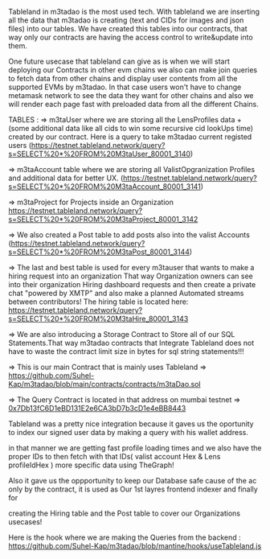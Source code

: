 Tableland in m3tadao is the most used tech. With tableland we are inserting all the data that m3tadao is creating (text and CIDs for images and json files) into our tables. 
We have created this tables into our contracts, that way only our contracts are having the access control to write&update into them.

One future usecase that tableland can give as is when we will start deploying our Contracts in other evm chains we also can make join queries 
to fetch data from other chains and display user contents from all the supported EVMs by m3tadao. In that case users won't  have to change metamask 
network to see the data they want for other chains and also we will render each page fast with preloaded data from all the different Chains.
 
TABLES : 
=> m3taUser where we are storing all the LensProfiles data + (some additional data like all cids to win some recursive cid lookUps time)
created by our contract. Here is a query to take m3tadao current registed users
(https://testnet.tableland.network/query?s=SELECT%20*%20FROM%20M3taUser_80001_3140)
          
=> m3taAccount table where we are storing all ValistOpgranization Profiles and additional data for better UX.
       (https://testnet.tableland.network/query?s=SELECT%20*%20FROM%20M3taAccount_80001_3141)
       
=> m3taProject for Projects inside an Organization 
       https://testnet.tableland.network/query?s=SELECT%20*%20FROM%20M3taProject_80001_3142
       
=> We also created a Post table to add posts also into the valist Accounts 
       (https://testnet.tableland.network/query?s=SELECT%20*%20FROM%20M3taPost_80001_3144)
       
=> The last and best table is used for every m3tauser that wants to make a hiring request into an organization
       That way Organization owners can see into their organization Hiring dashboard requests and then create a private chat "powered by XMTP"
       and also make a planned Automated streams between contributors! 
       The hiring table is located here: 
       https://testnet.tableland.network/query?s=SELECT%20*%20FROM%20M3taHire_80001_3143


=> We are also introducing a Storage Contract to Store all of our SQL Statements.That way m3tadao contracts that Integrate Tableland does not have to 
waste the contract limit size in bytes for sql string statements!!!

=> This is our main Contract that is mainly uses Tableland => https://github.com/Suhel-Kap/m3tadao/blob/main/contracts/contracts/m3taDao.sol

=> The Query Contract is located in that address on mumbai testnet => [0x7Db13fC6D1eBD131E2e6CA3bD7b3cD1e4eBB8443](https://mumbai.polygonscan.com/address/0x469205fE9B115195BA73509FC6F8561c49b9E1e2#code)
       
Tableland was a pretty nice integration because it gaves us the oportunity to index our signed user data by making a query with his wallet address.

in that manner we are getting fast profile loading times and we also have the proper IDs to then fetch with that IDs( valist account Hex & Lens profileIdHex ) more specific data using TheGraph!

Also it gave us the oppportunity to keep our Database safe cause of the ac only by the contract, it is used as Our 1st layres frontend indexer and finally  for 

creating the Hiring table and the Post table to cover our Organizations usecases!

Here is the hook where we are making the Queries from the backend : https://github.com/Suhel-Kap/m3tadao/blob/mantine/hooks/useTableland.js


       
       
